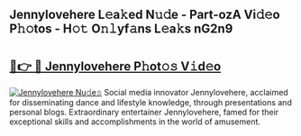 ## Jennylovehere L𝚎a𝚔ed N𝚞𝚍e - Part-ozA Vi𝚍𝚎o P𝚑𝚘tos - H𝚘𝚝 O𝚗𝚕yf𝚊ns L𝚎a𝚔s nG2n9

# <h2><a href="http://kf5u8w.oniu.top/?m=Jennylovehere">🔗👉 🔴 Jennylovehere P𝚑ot𝚘𝚜 V𝚒d𝚎o</a></h2>

[![Jennylovehere Nu𝚍e𝚜](https://i.imgur.com/0qMVB7G.gif)](http://kf5u8w.oniu.top/?m=Jennylovehere)
Social media innovator Jennylovehere, acclaimed for disseminating dance and lifestyle knowledge, through presentations and personal blogs. Extraordinary entertainer Jennylovehere, famed for their exceptional skills and accomplishments in the world of amusement.  
